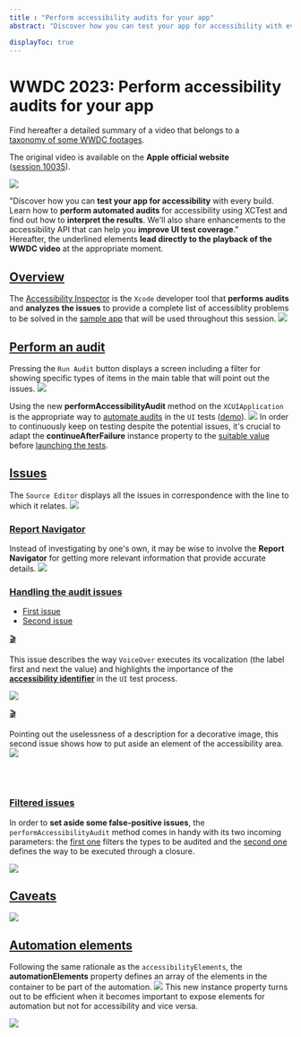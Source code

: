 ```yaml
---
title : "Perform accessibility audits for your app"
abstract: "Discover how you can test your app for accessibility with every build."

displayToc: true
---
```


# WWDC 2023: Perform accessibility audits for your app
Find hereafter a detailed summary of a video that belongs to a [taxonomy&nbsp;of&nbsp;some&nbsp;WWDC&nbsp;footages](../../).

The original video is available on the **Apple official website** ([session&nbsp;10035](https://developer.apple.com/videos/play/wwdc2023/10035/)).

![](../../../../../images/iOSdev/wwdc23-10035_Poster.png)

"Discover how you can **test your app for accessibility** with every build. Learn how to **perform automated audits** for accessibility using XCTest and find out how to **interpret the results**. We'll also share enhancements to the accessibility API that can help you **improve UI test coverage**."
</br>Hereafter, the underlined elements **lead directly to the playback of the WWDC video** at the appropriate moment.
</br>

## [Overview](https://developer.apple.com/videos/play/wwdc2023/10035/?time=39)
The [Accessibility&nbsp;Inspector](https://developer.apple.com/videos/play/wwdc2023/10035/?time=98) is the `Xcode` developer tool that **performs audits** and **analyzes the issues** to provide a complete list of accessiblity problems to be solved in the [sample&nbsp;app](https://developer.apple.com/videos/play/wwdc2023/10035/?time=124) that will be used throughout this session.
![](../../../../../images/iOSdev/wwdc23-10035_1.png)

## [Perform&nbsp;an&nbsp;audit](https://developer.apple.com/videos/play/wwdc2023/10035/?time=151)
Pressing the `Run Audit` button displays a screen including a filter for showing specific types of items in the main table that will point out the issues.
![](../../../../../images/iOSdev/wwdc23-10035_2.png)

Using the new **performAccessibilityAudit** method on the `XCUIApplication` is the appropriate way to [automate&nbsp;audits](https://developer.apple.com/videos/play/wwdc2023/10035/?time=172) in the `UI` tests ([demo](https://developer.apple.com/videos/play/wwdc2023/10035/?time=202)).
![](../../../../../images/iOSdev/wwdc23-10035_3.png)
In order to continuously keep on testing despite the potential issues, it's crucial to adapt the **continueAfterFailure** instance property to the [suitable&nbsp;value](https://developer.apple.com/videos/play/wwdc2023/10035/?time=278) before [launching&nbsp;the&nbsp;tests](https://developer.apple.com/videos/play/wwdc2023/10035/?time=293).
</br>
## [Issues](https://developer.apple.com/videos/play/wwdc2023/10035/?time=304)
The `Source Editor` displays all the issues in correspondence with the line to which it relates. 
![](../../../../../images/iOSdev/wwdc23-10035_5.png)

### [Report&nbsp;Navigator](https://developer.apple.com/videos/play/wwdc2023/10035/?time=321)
Instead of investigating by one's own, it may be wise to involve the **Report Navigator** for getting more relevant information that provide accurate details.
![](../../../../../images/iOSdev/wwdc23-10035_4.png)

### [Handling&nbsp;the&nbsp;audit&nbsp;issues](https://developer.apple.com/videos/play/wwdc2023/10035/?time=362)

<ul class="nav nav-tabs" role="tablist">
    <li class="nav-item" role="presentation">
        <a class="nav-link active"
           data-bs-toggle="tab" 
           href="#A11yAudits1"
           id="A11yAudits1_tab"
           role="tab" 
           aria-selected="true">First&nbsp;issue</a>
    </li>
    <li class="nav-item" role="presentation">
        <a class="nav-link"
           data-bs-toggle="tab" 
           href="#A11yAudits2"
           id="A11yAudits2_tab"
           role="tab" 
           aria-selected="false">Second&nbsp;issue</a>
    </li>
    </ul>

<div class="tab-content">
<div class="tab-pane show active" id="A11yAudits1" role="tabpanel">

<a alt="Click to playback the footage at the appropriate moment regarding the first reported issue" href="https://developer.apple.com/videos/play/wwdc2023/10035/?time=408">🎬</a>

This issue describes the way `VoiceOver` executes its vocalization (the label first and next the value) and highlights the importance of the **[accessibility&nbsp;identifier](https://developer.apple.com/videos/play/wwdc2023/10035/?time=461)** in the `UI` test process.

![](../../../../../images/iOSdev/wwdc23-10035_6.png)
</div>

<div class="tab-pane" id="A11yAudits2" role="tabpanel">

<a alt="Click to playback the footage at the appropriate moment regarding the second reported issue" href="https://developer.apple.com/videos/play/wwdc2023/10035/?time=493">🎬</a>

Pointing out the uselessness of a description for a decorative image, this second issue shows how to put aside an element of the accessibility area.
![](../../../../../images/iOSdev/wwdc23-10035_7.png)
</div>
</div>
</br>
</br>

### [Filtered&nbsp;issues](https://developer.apple.com/videos/play/wwdc2023/10035/?time=574)
In order to **set aside some false-positive issues**, the `performAccessibilityAudit` method comes in handy with its two incoming parameters: the [first&nbsp;one](https://developer.apple.com/videos/play/wwdc2023/10035/?time=602) filters the types to be audited and the [second&nbsp;one](https://developer.apple.com/videos/play/wwdc2023/10035/?time=625) defines the way to be executed through a closure.

![](../../../../../images/iOSdev/wwdc23-10035_8.png)

## [Caveats](https://developer.apple.com/videos/play/wwdc2023/10035/?time=702)
![](../../../../../images/iOSdev/wwdc23-10035_9.png)

## [Automation&nbsp;elements](https://developer.apple.com/videos/play/wwdc2023/10035/?time=787)
Following the same rationale as the `accessibilityElements`, the **automationElements** property defines an array of the elements in the container to be part of the automation.
![](../../../../../images/iOSdev/wwdc23-10035_10.png)
This new instance property turns out to be efficient when it becomes important to expose elements for automation but not for accessibility and vice versa.
</br>

![](../../../../../images/iOSdev/wwdc23-10035_Fin.png)